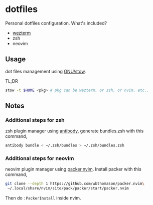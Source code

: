 # dotfiles

Personal dotfiles configuration. What's included?
- [wezterm](https://wezfurlong.org/wezterm/)
- zsh
- neovim

## Usage

dot files management using [GNU/stow](https://www.gnu.org/software/stow/).

TL;DR

```sh
stow -t $HOME <pkg> # pkg can be wezterm, or zsh, or nvim, etc..
```

## Notes

### Additional steps for zsh

zsh plugin manager using [antibody](https://getantibody.github.io/), generate bundles.zsh with this command,

```sh
antibody bundle < ~/.zsh/bundles > ~/.zsh/bundles.zsh
```

### Additional steps for neovim

neovim plugin manager using [packer.nvim](https://github.com/wbthomason/packer.nvim). Install packer with this command,

```sh
git clone --depth 1 https://github.com/wbthomason/packer.nvim\
 ~/.local/share/nvim/site/pack/packer/start/packer.nvim
```

Then do `:PackerInstall` inside nvim.

